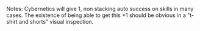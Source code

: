 Notes: Cybernetics will give 1, non stacking auto success on skills in many cases.  The existence of being able to get this +1 should be obvious in a "t-shirt and shorts" visual inspection.